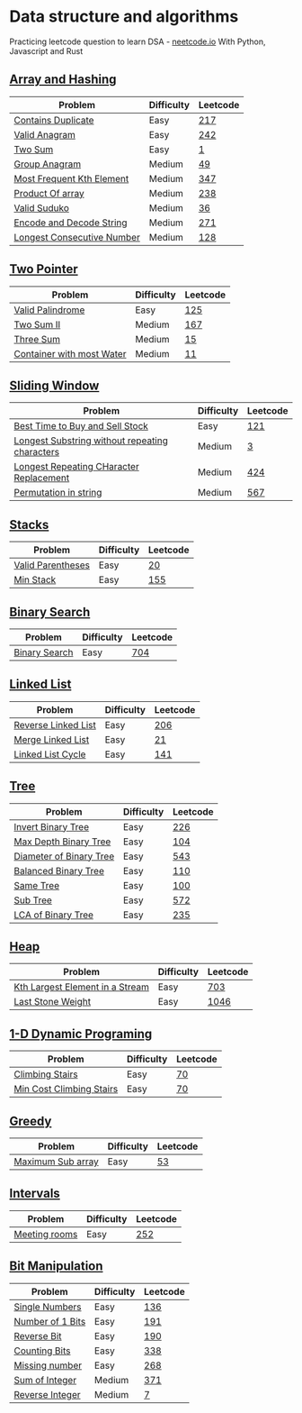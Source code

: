 # Data structure and algorithms

Practicing leetcode question to learn DSA - [neetcode.io](neetcode.io)
With Python, Javascript and Rust

## [Array and Hashing](/Array%20%26%20Hashing/)

| Problem                                                                            | Difficulty | Leetcode                                                           |
| ---------------------------------------------------------------------------------- | ---------- | ------------------------------------------------------------------ |
| [Contains Duplicate](Array%20&%20Hashing/contains_duplicate.py)                    | Easy       | [217](https://leetcode.com/problems/contains-duplicate/)           |
| [Valid Anagram](Array%20&%20Hashing/valid_anagram.py)                              | Easy       | [242](https://leetcode.com/problems/valid-anagram/)                |
| [Two Sum](Array%20&%20Hashing/two_sum.py)                                          | Easy       | [1](https://leetcode.com/problems/two-sum/)                        |
| [Group Anagram](Array%20&%20Hashing/group_anagram.py)                              | Medium     | [49](https://leetcode.com/problems/group-anagrams/)                |
| [Most Frequent Kth Element](Array%20&%20Hashing/most_frequent_k.py)                | Medium     | [347](https://leetcode.com/problems/top-k-frequent-elements/)      |
| [Product Of array](/Array%20%26%20Hashing/product_of_array.py)                     | Medium     | [238](https://leetcode.com/problems/product-of-array-except-self/) |
| [Valid Suduko](/Array%20%26%20Hashing/valid_suduko.py)                             | Medium     | [36](https://leetcode.com/problems/valid-sudoku/)                  |
| [Encode and Decode String](/Array%20%26%20Hashing/encode%26decode_string.py)       | Medium     | [271](https://leetcode.com/problems/encode-and-decode-strings/)    |
| [Longest Consecutive Number](/Array%20%26%20Hashing/longest_consecutive_number.py) | Medium     | [128](https://leetcode.com/problems/longest-consecutive-sequence/) |

## [Two Pointer](/Two%20Pointer/)

| Problem                                                                  | Difficulty | Leetcode                                                               |
| ------------------------------------------------------------------------ | ---------- | ---------------------------------------------------------------------- |
| [Valid Palindrome](/Two%20Pointer/valid_palindrome.py)                   | Easy       | [125](https://leetcode.com/problems/valid-palindrome/)                 |
| [Two Sum II](/Two%20Pointer/two_sum_II.py)                               | Medium     | [167](https://leetcode.com/problems/two-sum-ii-input-array-is-sorted/) |
| [Three Sum](/Two%20Pointer/three_sum.py)                                 | Medium     | [15](https://leetcode.com/problems/3sum/)                              |
| [Container with most Water](/Two%20Pointer/container_with_most_water.py) | Medium     | [11](https://leetcode.com/problems/container-with-most-water/)         |

## [Sliding Window](/Sliding%20Window/)

| Problem                                                                                                                       | Difficulty | Leetcode                                                                           |
| ----------------------------------------------------------------------------------------------------------------------------- | ---------- | ---------------------------------------------------------------------------------- |
| [Best Time to Buy and Sell Stock](/Sliding%20Window/buy_sell_stock.py)                                                        | Easy       | [121](https://leetcode.com/problems/best-time-to-buy-and-sell-stock/)              |
| [Longest Substring without repeating characters](/Sliding%20Window/Longest%20Substring%20Without%20Repeating%20Characters.py) | Medium     | [3](https://leetcode.com/problems/longest-substring-without-repeating-characters/) |
| [Longest Repeating CHaracter Replacement](/Sliding%20Window/Longest%20Repeating%20Character%20Replacement.py)                 | Medium     | [424](https://leetcode.com/problems/longest-repeating-character-replacement/)      |
| [Permutation in string](/Sliding%20Window/permutation_in_string.py)                                                           | Medium     | [567](https://leetcode.com/problems/permutation-in-string/)                        |

## [Stacks](/Stack/)

| Problem                                          | Difficulty | Leetcode                                               |
| ------------------------------------------------ | ---------- | ------------------------------------------------------ |
| [Valid Parentheses](/Stack/valid_parentheses.py) | Easy       | [20](https://leetcode.com/problems/valid-parentheses/) |
| [Min Stack](/Stack/min_stack.py)                 | Easy       | [155](https://leetcode.com/problems/min-stack/)        |

## [Binary Search](/Binary%20Search/)

| Problem                                            | Difficulty | Leetcode                                            |
| -------------------------------------------------- | ---------- | --------------------------------------------------- |
| [Binary Search](/Binary%20Search/binary_search.py) | Easy       | [704](https://leetcode.com/problems/binary-search/) |

## [Linked List](/Linked%20List/)

| Problem                                                  | Difficulty | Leetcode                                                    |
| -------------------------------------------------------- | ---------- | ----------------------------------------------------------- |
| [Reverse Linked List](/Linked%20List/)                   | Easy       | [206](https://leetcode.com/problems/reverse-linked-list/)   |
| [Merge Linked List](/Linked%20List/merge_linked_list.py) | Easy       | [21](https://leetcode.com/problems/merge-two-sorted-lists/) |
| [Linked List Cycle](Linked%20List/linked_list_cycle.py)  | Easy       | [141](https://leetcode.com/problems/linked-list-cycle/)     |

## [Tree](/Tree/)

| Problem                                                     | Difficulty | Leetcode                                                                             |
| ----------------------------------------------------------- | ---------- | ------------------------------------------------------------------------------------ |
| [Invert Binary Tree](/Tree/invert_binary_tree.py)           | Easy       | [226](https://leetcode.com/problems/invert-binary-tree/)                             |
| [Max Depth Binary Tree](/Tree/max_depth_binary_tree.py)     | Easy       | [104](https://leetcode.com/problems/maximum-depth-of-binary-tree/)                   |
| [Diameter of Binary Tree](/Tree/diameter_of_binary_tree.py) | Easy       | [543](https://leetcode.com/problems/diameter-of-binary-tree/)                        |
| [Balanced Binary Tree](Tree/balanced_binary_tree.py)        | Easy       | [110](https://leetcode.com/problems/balanced-binary-tree/)                           |
| [Same Tree](Tree/same_tree.py)                              | Easy       | [100](https://leetcode.com/problems/same-tree/)                                      |
| [Sub Tree](Tree/sub_tree.py)                                | Easy       | [572](https://leetcode.com/problems/subtree-of-another-tree/)                        |
| [LCA of Binary Tree](Tree/lca_of_binary_tree.py)            | Easy       | [235](https://leetcode.com/problems/lowest-common-ancestor-of-a-binary-search-tree/) |

## [Heap](/Heap/)

| Problem                                                 | Difficulty | Leetcode                                                              |
| ------------------------------------------------------- | ---------- | --------------------------------------------------------------------- |
| [Kth Largest Element in a Stream](/Heap/Kth_largest.py) | Easy       | [703](https://leetcode.com/problems/kth-largest-element-in-a-stream/) |
| [Last Stone Weight](/Heap/last_stone_weight.py)         | Easy       | [1046](https://leetcode.com/problems/last-stone-weight/)              |

## [1-D Dynamic Programing](/1-D%20Dynamic%20Programming/)

| Problem                                                                              | Difficulty | Leetcode                                             |
| ------------------------------------------------------------------------------------ | ---------- | ---------------------------------------------------- |
| [Climbing Stairs](/1-D%20Dynamic%20Programming/climbing_stairs.py)                   | Easy       | [70](https://leetcode.com/problems/climbing-stairs/) |
| [Min Cost Climbing Stairs](/1-D%20Dynamic%20Programming/min_cost_climbing_stairs.py) | Easy       | [70](https://leetcode.com/problems/climbing-stairs/) |

## [Greedy](/Greedy/)

| Problem                                      | Difficulty | Leetcode                                              |
| -------------------------------------------- | ---------- | ----------------------------------------------------- |
| [Maximum Sub array](/Greedy/max_subarray.py) | Easy       | [53](https://leetcode.com/problems/maximum-subarray/) |

## [Intervals](/Interval/)

| Problem                                    | Difficulty | Leetcode                                            |
| ------------------------------------------ | ---------- | --------------------------------------------------- |
| [Meeting rooms](/Interval/meeting_room.py) | Easy       | [252](https://leetcode.com/problems/meeting-rooms/) |

## [Bit Manipulation](/Bit%20Manipulation/)

| Problem                                                   | Difficulty | Leetcode                                                  |
| --------------------------------------------------------- | ---------- | --------------------------------------------------------- |
| [Single Numbers](/Bit%20Manipulation/single_number.py)    | Easy       | [136](https://leetcode.com/problems/single-number/)       |
| [Number of 1 Bits](/Bit%20Manipulation/num_of_1_bit.py)   | Easy       | [191](https://leetcode.com/problems/number-of-1-bits/)    |
| [Reverse Bit](/Bit%20Manipulation/reverse_bit.py)         | Easy       | [190](https://leetcode.com/problems/reverse-bits/)        |
| [Counting Bits](/Bit%20Manipulation/counting_bits.py)     | Easy       | [338](https://leetcode.com/problems/counting-bits/)       |
| [Missing number](/Bit%20Manipulation/missing_number.py)   | Easy       | [268](https://leetcode.com/problems/missing-number/)      |
| [Sum of Integer](Bit%20Manipulation/add_integer.py)       | Medium     | [371](https://leetcode.com/problems/sum-of-two-integers/) |
| [Reverse Integer](/Bit%20Manipulation/reverse_integer.py) | Medium     | [7](https://leetcode.com/problems/reverse-integer/)       |

